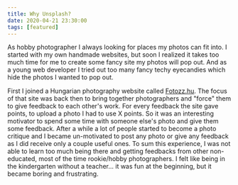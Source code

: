 ```yaml
---
title: Why Unsplash?
date: 2020-04-21 23:30:00
tags: [featured]
---
```


As hobby photographer I always looking for places my photos can fit into. I started with my own handmade websites, but soon I realized it takes too much time for me to create some fancy site my photos will pop out. And as a young web developer I tried out too many fancy techy eyecandies which hide the photos I wanted to pop out.

First I joined a Hungarian photography website called [Fotozz.hu](http://fotozz.hu). The focus of that site was back then to bring together photographers and "force" them to give feedback to each other's work. For every feedback the site gave points, to upload a photo I had to use X points. So it was an interesting motivator to spend some time with someone else's photo and give them some feedback. After a while a lot of people started to become a photo critique and I became un-motivated to post any photo or give any feedback as I did receive only a couple useful ones. To sum this experience, I was not able to learn too much being there and getting feedbacks from other non-educated, most of the time rookie/hobby photographers. I felt like being in the kindergarten without a teacher... it was fun at the beginning, but it became boring and frustrating.

